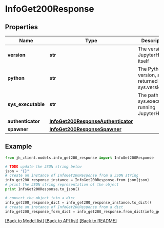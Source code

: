 # InfoGet200Response


## Properties

Name | Type | Description | Notes
------------ | ------------- | ------------- | -------------
**version** | **str** | The version of JupyterHub itself | [optional] 
**python** | **str** | The Python version, as returned by sys.version | [optional] 
**sys_executable** | **str** | The path to sys.executable running JupyterHub | [optional] 
**authenticator** | [**InfoGet200ResponseAuthenticator**](InfoGet200ResponseAuthenticator.md) |  | [optional] 
**spawner** | [**InfoGet200ResponseSpawner**](InfoGet200ResponseSpawner.md) |  | [optional] 

## Example

```python
from jh_client.models.info_get200_response import InfoGet200Response

# TODO update the JSON string below
json = "{}"
# create an instance of InfoGet200Response from a JSON string
info_get200_response_instance = InfoGet200Response.from_json(json)
# print the JSON string representation of the object
print InfoGet200Response.to_json()

# convert the object into a dict
info_get200_response_dict = info_get200_response_instance.to_dict()
# create an instance of InfoGet200Response from a dict
info_get200_response_form_dict = info_get200_response.from_dict(info_get200_response_dict)
```
[[Back to Model list]](../README.md#documentation-for-models) [[Back to API list]](../README.md#documentation-for-api-endpoints) [[Back to README]](../README.md)



